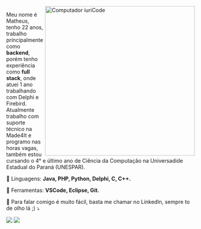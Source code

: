 <img src="https://raw.githubusercontent.com/MicaelliMedeiros/micaellimedeiros/master/image/computer-illustration.png" min-width="400px" max-width="400px" width="400px" align="right" alt="Computador iuriCode">

<p align="left"> 
  Meu nome é Matheus, tenho 22 anos, trabalho principalmente como <strong>backend</strong>, porém tenho experiência como <strong>full stack</strong>, onde atuei 1 ano trabalhando com Delphi e Firebird.<br>
  Atualmente trabalho com suporte técnico na Made4It e programo nas horas vagas, também estou cursando o 4° e último ano de Ciência da Computação na Universadide Estadual do Paraná (UNESPAR).
</p>

<p align="left">
  🦄 Linguagens: <strong>Java, PHP, Python, Delphi, C, C++.</strong>
</p>

<p align="left">
  💼 Ferramentas: <strong>VSCode, Eclipse, Git.</strong>
</p>

<p align="left">
  💌 Para falar comigo é muito fácil, basta me chamar no LinkedIn, sempre to de olho lá ;) ⤵️
</p>

<p align="left">

  <a href="https://www.linkedin.com/in/math787/" alt="Linkedin">
  <img src="https://img.shields.io/badge/-Linkedin-0e76a8?style=flat-square&logo=Linkedin&logoColor=white&link=https://www.linkedin.com/in/math787/" /></a>

  <a href="https://www.instagram.com/matheus.787/" alt="Instagram">
  <img src="https://img.shields.io/badge/-Instagram-DF0174?style=flat-square&labelColor=DF0174&logo=instagram&logoColor=white&link=https://www.instagram.com/matheus.787/"/></a>
</p>  
